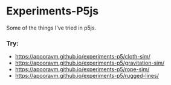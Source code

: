 # Experiments-P5js

Some of the things I've tried in p5js.

### Try:

* https://apooravm.github.io/experiments-p5/cloth-sim/
* https://apooravm.github.io/experiments-p5/gravitation-sim/
* https://apooravm.github.io/experiments-p5/rope-sim/
* https://apooravm.github.io/experiments-p5/rugged-lines/
